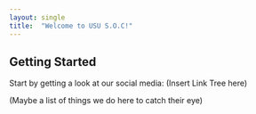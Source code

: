 ```yaml
---
layout: single
title:  "Welcome to USU S.O.C!"
---
```


## Getting Started

Start by getting a look at our social media:
(Insert Link Tree here)

(Maybe a list of things we do here to catch their eye) 
